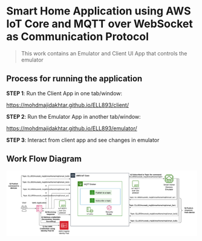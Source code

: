 # Smart Home Application using AWS IoT Core and MQTT over WebSocket as Communication Protocol

> This work contains an Emulator and Client UI App that controls the emulator

## Process for running the application

**STEP 1**: Run the Client App in one tab/window:

https://mohdmajidakhtar.github.io/ELL893/client/

**STEP 2**: Run the Emulator App in another tab/window:

https://mohdmajidakhtar.github.io/ELL893/emulator/

**STEP 3**: Interact from client app and see changes in emulator 

## Work Flow Diagram

![MQTT AWT IoT Work Flow](https://github.com/mohdmajidakhtar/ELL893/blob/main/images/mqtt_aws_iot_workflow.png)